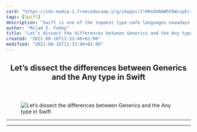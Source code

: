 ```yaml
---
card: "https://cdn-media-1.freecodecamp.org/images/1*HHsbUAAWhF6WcopEr39yuw.jpeg"
tags: [Swift]
description: "Swift is one of the topmost type-safe languages nowadays. ???"
author: "Milad E. Fahmy"
title: "Let’s dissect the differences between Generics and the Any type in Swift"
created: "2021-08-16T11:33:46+02:00"
modified: "2021-08-16T11:33:46+02:00"
---
```

<div class="site-wrapper">
<main id="site-main" class="site-main outer">
<div class="inner">
<article class="post-full post tag-swift tag-programming tag-technology tag-ios tag-apps-tag ">
<header class="post-full-header">
<h1 class="post-full-title">Let’s dissect the differences between Generics and the Any type in Swift</h1>
</header>
<figure class="post-full-image">
<picture>
<source media="(max-width: 700px)" sizes="1px" srcset="data:image/gif;base64,R0lGODlhAQABAIAAAAAAAP///yH5BAEAAAAALAAAAAABAAEAAAIBRAA7 1w">
<source media="(min-width: 701px)" sizes="(max-width: 800px) 400px,
(max-width: 1170px) 700px,
1400px" srcset="https://cdn-media-1.freecodecamp.org/images/1*HHsbUAAWhF6WcopEr39yuw.jpeg 300w,
https://cdn-media-1.freecodecamp.org/images/1*HHsbUAAWhF6WcopEr39yuw.jpeg 600w,
https://cdn-media-1.freecodecamp.org/images/1*HHsbUAAWhF6WcopEr39yuw.jpeg 1000w,
https://cdn-media-1.freecodecamp.org/images/1*HHsbUAAWhF6WcopEr39yuw.jpeg 2000w">
<img onerror="this.style.display='none'" src="https://cdn-media-1.freecodecamp.org/images/1*HHsbUAAWhF6WcopEr39yuw.jpeg" alt="Let’s dissect the differences between Generics and the Any type in Swift">
</picture>
</figure>
<section class="post-full-content">
<div class="post-content">
</div>
<hr>
<hr>
</section>
</article>
</div>
</main>
</div>
<!-- Google Tag Manager (noscript) -->
<!-- End Google Tag Manager (noscript) -->
